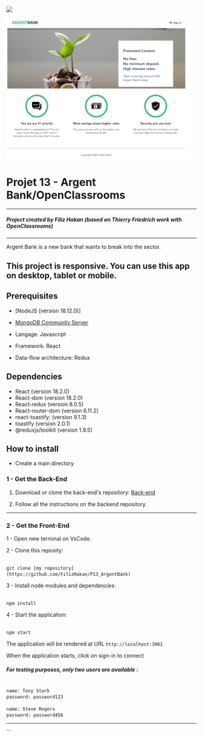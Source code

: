 <img src='./public/img/argentBankLogo.png' width="250" />

![ArgentBank](https://github.com/FilizHakan/P13_ArgentBank/blob/main/argent-bank/public/hero.png)

# Projet 13 - Argent Bank/OpenClassrooms

---

##### Project created by Filiz Hakan (based on Thierry Friedrich work with OpenClassrooms)

---

Argent Bank is a new bank that wants to break into the sector.

## This project is responsive. You can use this app on desktop, tablet or mobile.

## Prerequisites

- [NodeJS (version 18.12.0)]
- [MongoDB Community Server](https://www.mongodb.com/try/download/community)

- Langage: Javascript
- Framework: React
- Data-flow architecture: Redux

## Dependencies

- React (version 18.2.0)
- React-dom (version 18.2.0)
- React-redux (version 8.0.5)
- React-router-dom (version 6.11.2)
- react-toastify: (version 9.1.3)
- toastify (version 2.0.1)
- @reduxjs/toolkit (version 1.9.5)

## How to install

- Create a main directory

### 1 - Get the Back-End

1. Download or clone the back-end's repository: [Back-end](https://github.com/OpenClassrooms-Student-Center/Project-10-Bank-API)

2. Follow all the instructions on the backend repository.

<hr/>

### 2 - Get the Front-End

1 - Open new terminal on VsCode.

2 - Clone this reposity:

```

git clone [my repository](https://github.com/FilizHakan/P13_ArgentBank)

```

3 - Install node modules and dependencies:

```

npm install

```

4 - Start the application:

```

npm start

```

The application will be rendered at URL `http://localhost:3001`

When the application starts, click on sign-in to connect

##### For testing purposes, only two users are available :

```

name: Tony Stark
password: password123

name: Steve Rogers
password: password456

```

<hr/>
```
